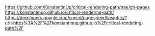 https://github.com/KonstantinUp/critical-rendering-path/tree/gh-pages
https://konstantinup.github.io/critical-rendering-path/
https://developers.google.com/speed/pagespeed/insights/?url=https%3A%2F%2Fkonstantinup.github.io%2Fcritical-rendering-path%2F